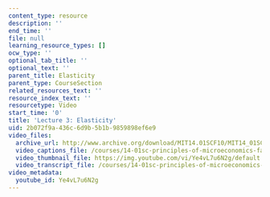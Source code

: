 ```yaml
---
content_type: resource
description: ''
end_time: ''
file: null
learning_resource_types: []
ocw_type: ''
optional_tab_title: ''
optional_text: ''
parent_title: Elasticity
parent_type: CourseSection
related_resources_text: ''
resource_index_text: ''
resourcetype: Video
start_time: '0'
title: 'Lecture 3: Elasticity'
uid: 2b072f9a-436c-6d9b-5b1b-9859898ef6e9
video_files:
  archive_url: http://www.archive.org/download/MIT14.01SCF10/MIT14_01SCF10_lec03_300k.mp4
  video_captions_file: /courses/14-01sc-principles-of-microeconomics-fall-2011/c9c2534118375fc9a3c3a5193cc2de06_Ye4vL7u6N2g.vtt
  video_thumbnail_file: https://img.youtube.com/vi/Ye4vL7u6N2g/default.jpg
  video_transcript_file: /courses/14-01sc-principles-of-microeconomics-fall-2011/9af178cb799d204240371645865e7d39_Ye4vL7u6N2g.pdf
video_metadata:
  youtube_id: Ye4vL7u6N2g
---
```


